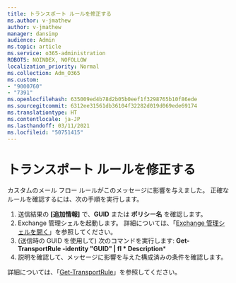 ```yaml
---
title: トランスポート ルールを修正する
ms.author: v-jmathew
author: v-jmathew
manager: dansimp
audience: Admin
ms.topic: article
ms.service: o365-administration
ROBOTS: NOINDEX, NOFOLLOW
localization_priority: Normal
ms.collection: Adm_O365
ms.custom:
- "9000760"
- "7391"
ms.openlocfilehash: 635009ed4b78d2b05b0eef1f3298765b10f86ede
ms.sourcegitcommit: 6312ee31561db36104f32282d019d069ede69174
ms.translationtype: HT
ms.contentlocale: ja-JP
ms.lasthandoff: 03/11/2021
ms.locfileid: "50751415"
---
```

# <a name="fix-transport-rules"></a>トランスポート ルールを修正する

カスタムのメール フロー ルールがこのメッセージに影響を与えました。 正確なルールを確認するには、次の手順を実行します。

1. 送信結果の **[追加情報]** で、**GUID** または **ポリシー名** を確認します。
2. Exchange 管理シェルを起動します。 詳細については、「[Exchange 管理シェルを開く](https://go.microsoft.com/fwlink/?linkid=2101432)」を参照してください。
3. (送信時の GUID を使用して) 次のコマンドを実行します: **Get-TransportRule -identity "GUID" | fl * Description***
4. 説明を確認して、メッセージに影響を与えた構成済みの条件を確認します。

詳細については、「[Get-TransportRule](https://go.microsoft.com/fwlink/?linkid=2101523)」を参照してください。
